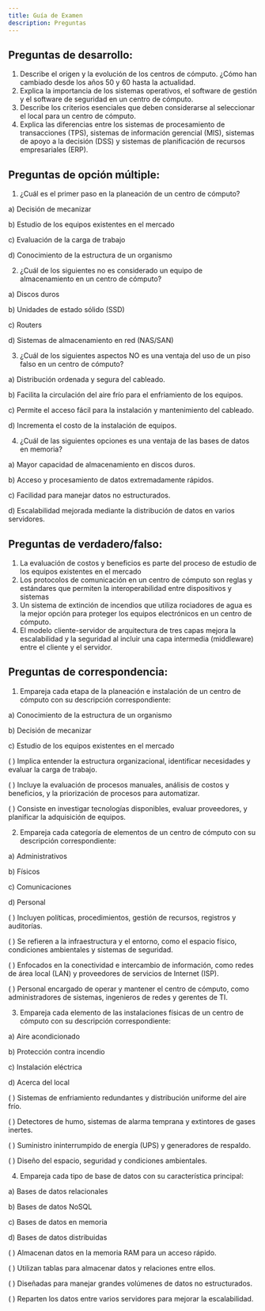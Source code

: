 ```yaml
---
title: Guía de Examen
description: Preguntas
---
```

## Preguntas de desarrollo:

1. Describe el origen y la evolución de los centros de cómputo. ¿Cómo han cambiado desde los años 50 y 60 hasta la actualidad.
2. Explica la importancia de los sistemas operativos, el software de gestión y el software de seguridad en un centro de cómputo.
3. Describe los criterios esenciales que deben considerarse al seleccionar el local para un centro de cómputo.
4. Explica las diferencias entre los sistemas de procesamiento de transacciones (TPS), sistemas de información gerencial (MIS), sistemas de apoyo a la decisión (DSS) y sistemas de planificación de recursos empresariales (ERP).


## Preguntas de opción múltiple:

1. ¿Cuál es el primer paso en la planeación de un centro de cómputo?

a) Decisión de mecanizar

b) Estudio de los equipos existentes en el mercado

c) Evaluación de la carga de trabajo

d) Conocimiento de la estructura de un organismo

2. ¿Cuál de los siguientes no es considerado un equipo de almacenamiento en un centro de cómputo?

a) Discos duros

b) Unidades de estado sólido (SSD)

c) Routers

d) Sistemas de almacenamiento en red (NAS/SAN)

3. ¿Cuál de los siguientes aspectos NO es una ventaja del uso de un piso falso en un centro de cómputo?

a) Distribución ordenada y segura del cableado.

b) Facilita la circulación del aire frío para el enfriamiento de los equipos.

c) Permite el acceso fácil para la instalación y mantenimiento del cableado.

d) Incrementa el costo de la instalación de equipos.


4. ¿Cuál de las siguientes opciones es una ventaja de las bases de datos en memoria?

a) Mayor capacidad de almacenamiento en discos duros.

b) Acceso y procesamiento de datos extremadamente rápidos.

c) Facilidad para manejar datos no estructurados.

d) Escalabilidad mejorada mediante la distribución de datos en varios servidores.

## Preguntas de verdadero/falso:

1. La evaluación de costos y beneficios es parte del proceso de estudio de los equipos existentes en el mercado
2. Los protocolos de comunicación en un centro de cómputo son reglas y estándares que permiten la interoperabilidad entre dispositivos y sistemas
3. Un sistema de extinción de incendios que utiliza rociadores de agua es la mejor opción para proteger los equipos electrónicos en un centro de cómputo.
4. El modelo cliente-servidor de arquitectura de tres capas mejora la escalabilidad y la seguridad al incluir una capa intermedia (middleware) entre el cliente y el servidor.

## Preguntas de correspondencia:

1. Empareja cada etapa de la planeación e instalación de un centro de cómputo con su descripción correspondiente:

a) Conocimiento de la estructura de un organismo

b) Decisión de mecanizar

c) Estudio de los equipos existentes en el mercado

( ) Implica entender la estructura organizacional, identificar necesidades y evaluar la carga de trabajo.

( ) Incluye la evaluación de procesos manuales, análisis de costos y beneficios, y la priorización de procesos para automatizar.

( ) Consiste en investigar tecnologías disponibles, evaluar proveedores, y planificar la adquisición de equipos.

2. Empareja cada categoría de elementos de un centro de cómputo con su descripción correspondiente:

a) Administrativos

b) Físicos

c) Comunicaciones

d) Personal

( ) Incluyen políticas, procedimientos, gestión de recursos, registros y auditorías.

( ) Se refieren a la infraestructura y el entorno, como el espacio físico, condiciones ambientales y sistemas de seguridad.

( ) Enfocados en la conectividad e intercambio de información, como redes de área local (LAN) y proveedores de servicios de Internet (ISP).

( ) Personal encargado de operar y mantener el centro de cómputo, como administradores de sistemas, ingenieros de redes y gerentes de TI.

3. Empareja cada elemento de las instalaciones físicas de un centro de cómputo con su descripción correspondiente:

a) Aire acondicionado

b) Protección contra incendio

c) Instalación eléctrica

d) Acerca del local

( ) Sistemas de enfriamiento redundantes y distribución uniforme del aire frío.

( ) Detectores de humo, sistemas de alarma temprana y extintores de gases inertes.

( ) Suministro ininterrumpido de energía (UPS) y generadores de respaldo.

( ) Diseño del espacio, seguridad y condiciones ambientales.

4. Empareja cada tipo de base de datos con su característica principal:

a) Bases de datos relacionales

b) Bases de datos NoSQL

c) Bases de datos en memoria

d) Bases de datos distribuidas

( ) Almacenan datos en la memoria RAM para un acceso rápido.

( ) Utilizan tablas para almacenar datos y relaciones entre ellos.

( ) Diseñadas para manejar grandes volúmenes de datos no estructurados.

( ) Reparten los datos entre varios servidores para mejorar la escalabilidad.